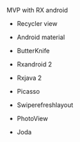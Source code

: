 MVP with RX android

- Recycler view

- Android material

- ButterKnife

- Rxandroid 2

- Rxjava 2

- Picasso

- Swiperefreshlayout

- PhotoView

- Joda
